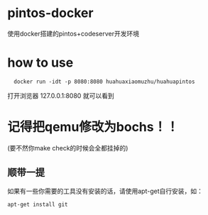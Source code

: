 # pintos-docker
使用docker搭建的pintos+codeserver开发环境
# how to use
```
  docker run -idt -p 8080:8080 huahuaxiaomuzhu/huahuapintos
```
打开浏览器 127.0.0.1:8080 就可以看到

# 记得把qemu修改为bochs！！
(要不然你make check的时候会全都挂掉的)
## 顺带一提
如果有一些你需要的工具没有安装的话，请使用apt-get自行安装，如：
```
apt-get install git
```
